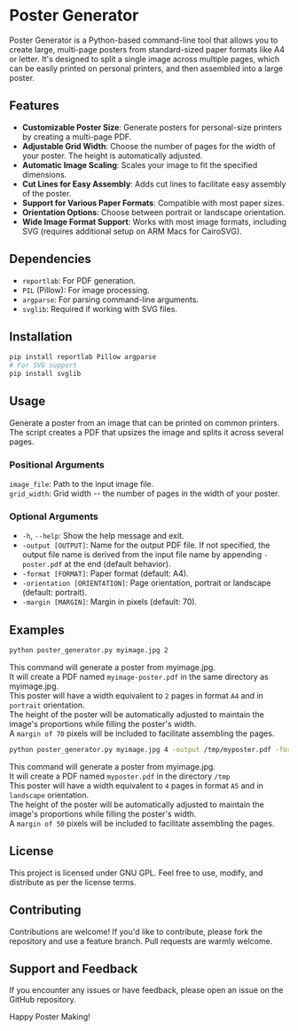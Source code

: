 # Poster Generator

Poster Generator is a Python-based command-line tool that allows you to create large, multi-page posters from standard-sized paper formats like A4 or letter. It's designed to split a single image across multiple pages, which can be easily printed on personal printers, and then assembled into a large poster.

## Features

- **Customizable Poster Size**: Generate posters for personal-size printers by creating a multi-page PDF.
- **Adjustable Grid Width**: Choose the number of pages for the width of your poster. The height is automatically adjusted.
- **Automatic Image Scaling**: Scales your image to fit the specified dimensions.
- **Cut Lines for Easy Assembly**: Adds cut lines to facilitate easy assembly of the poster.
- **Support for Various Paper Formats**: Compatible with most paper sizes.
- **Orientation Options**: Choose between portrait or landscape orientation.
- **Wide Image Format Support**: Works with most image formats, including SVG (requires additional setup on ARM Macs for CairoSVG).

## Dependencies

- `reportlab`: For PDF generation.
- `PIL` (Pillow): For image processing.
- `argparse`: For parsing command-line arguments.
- `svglib`: Required if working with SVG files.

## Installation

```bash
pip install reportlab Pillow argparse
# For SVG support
pip install svglib
```

## Usage

Generate a poster from an image that can be printed on common printers. The script creates a PDF that upsizes the image and splits it across several pages.

### Positional Arguments
`image_file`: Path to the input image file.  
`grid_width`: Grid width -- the number of pages in the width of your poster.

### Optional Arguments
- `-h`, `--help`: Show the help message and exit.  
- `-output [OUTPUT]`: Name for the output PDF file. If not specified, the output file name is derived from the input file name by appending `-poster.pdf` at the end (default behavior).  
- `-format [FORMAT]`: Paper format (default: A4).  
- `-orientation [ORIENTATION]`: Page orientation, portrait or landscape (default: portrait).  
- `-margin [MARGIN]`: Margin in pixels (default: 70).  

## Examples
```bash
python poster_generator.py myimage.jpg 2
```
This command will generate a poster from myimage.jpg.  
It will create a PDF named `myimage-poster.pdf` in the same directory as myimage.jpg.  
This poster will have a width equivalent to `2` pages in format `A4` and in `portrait` orientation.  
The height of the poster will be automatically adjusted to maintain the image's proportions while filling the poster's width.  
A `margin of 70` pixels will be included to facilitate assembling the pages. 

```bash
python poster_generator.py myimage.jpg 4 -output /tmp/myposter.pdf -format A5 -orientation landscape -margin 50
```
This command will generate a poster from myimage.jpg.  
It will create a PDF named `myposter.pdf` in the directory `/tmp`   
This poster will have a width equivalent to `4` pages in format `A5` and in `landscape` orientation.  
The height of the poster will be automatically adjusted to maintain the image's proportions while filling the poster's width.  
A `margin of 50` pixels will be included to facilitate assembling the pages.

## License

This project is licensed under GNU GPL. Feel free to use, modify, and distribute as per the license terms.

## Contributing

Contributions are welcome! If you'd like to contribute, please fork the repository and use a feature branch. Pull requests are warmly welcome.

## Support and Feedback

If you encounter any issues or have feedback, please open an issue on the GitHub repository.

Happy Poster Making!
